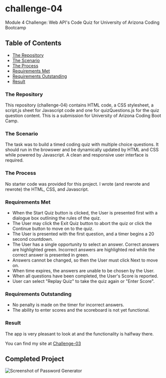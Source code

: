 # challenge-04
Module 4 Challenge: Web API's Code Quiz for University of Arizona Coding Bootcamp

## **Table of Contents**
* [The Repository](#the-repository)
* [The Scenario](#the-scenario)
* [The Process](#the-process)
* [Requirements Met](#requirements-met)
* [Requirements Outstanding](#requirements-outstanding)
* [Result](#result)

### **The Repository**
This repository (challenge-04) contains HTML code, a CSS stylesheet, a script.js sheet for Javascript code and one for quizQuestions.js for the quiz question content. This is a submission for University of Arizona Coding Boot Camp.

### **The Scenario**
The task was to build a timed coding quiz with multiple choice questions. It should run in the browswer and be dynamically updated by HTML and CSS while powered by Javascript. A clean and responsive user interface is required.

### **The Process**
No starter code was provided for this project. I wrote (and rewrote and rewrote) the HTML, CSS, and Javascript.

### **Requirements Met**
* When the Start Quiz button is clicked, the User is presented first with a dialogue box outlining the rules of the quiz.
* The User may click the Exit Quiz button to abort the quiz or click the Continue button to move on to the quiz.
* The User is presented with the first question, and a timer begins a 20 second countdown.
* The User has a single opportunity to select an answer. Correct answers are highlighted green. Incorrect answers are highlighted red while the correct answer is presented in green.
* Answers cannot be changed, so then the User must click Next to move on.
* When time expires, the answers are unable to be chosen by the User.
* When all questions have been completed, the User's Score is reported.
* User can select "Replay Quiz" to take the quiz again or "Enter Score".

### **Requirements Outstanding**
* No penalty is made on the timer for incorrect answers.
* The ability to enter scores and the scoreboard is not yet functional.

### **Result**
The app is very pleasant to look at and the functionality is halfway there.


You can find my site at [Challenge-03](https://jlmayo.github.io/challenge-04/)

## **Completed Project**
![Screenshot of Password Generator](assets/)

